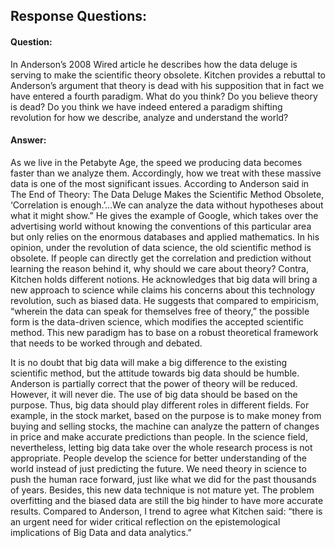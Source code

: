 ## Response Questions:

#### Question:

In Anderson’s 2008 Wired article he describes how the data deluge is serving to make the scientific theory obsolete. Kitchen provides a rebuttal to Anderson’s argument that theory is dead with his supposition that in fact we have entered a fourth paradigm. What do you think? Do you believe theory is dead? Do you think we have indeed entered a paradigm shifting revolution for how we describe, analyze and understand the world? 

#### Answer:

As we live in the Petabyte Age, the speed we producing data becomes faster than we analyze them. Accordingly, how we treat with these massive data is one of the most significant issues. According to Anderson said in The End of Theory: The Data Deluge Makes the Scientific Method Obsolete, ‘Correlation is enough.’...We can analyze the data without hypotheses about what it might show.” He gives the example of Google, which takes over the advertising world without knowing the conventions of this particular area but only relies on the enormous databases and applied mathematics. In his opinion, under the revolution of data science, the old scientific method is obsolete. If people can directly get the correlation and prediction without learning the reason behind it, why should we care about theory? Contra, Kitchen holds different notions. He acknowledges that big data will bring a new approach to science while claims his concerns about this technology revolution, such as biased data. He suggests that compared to empiricism, “wherein the data can speak for themselves free of theory,” the possible form is the data-driven science, which modifies the accepted scientific method. This new paradigm has to base on a robust theoretical framework that needs to be worked through and debated. 

It is no doubt that big data will make a big difference to the existing scientific method, but the attitude towards big data should be humble. Anderson is partially correct that the power of theory will be reduced. However, it will never die. The use of big data should be based on the purpose. Thus, big data should play different roles in different fields. For example, in the stock market, based on the purpose is to make money from buying and selling stocks, the machine can analyze the pattern of changes in price and make accurate predictions than people. In the science field, nevertheless, letting big data take over the whole research process is not appropriate. People develop the science for better understanding of the world instead of just predicting the future. We need theory in science to push the human race forward, just like what we did for the past thousands of years. Besides, this new data technique is not mature yet. The problem overfitting and the biased data are still the big hinder to have more accurate results. Compared to Anderson, I trend to agree what Kitchen said: “there is an urgent need for wider critical reflection on the epistemological implications of Big Data and data analytics.”
